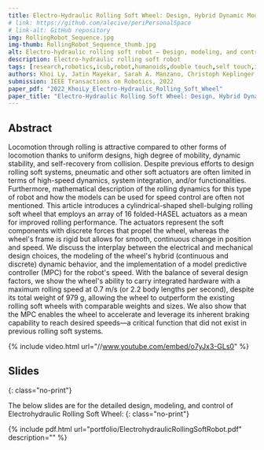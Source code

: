 ```yaml
---
title: Electro-Hydraulic Rolling Soft Wheel: Design, Hybrid Dynamic Modeling, and Model Predictive Control
# link: https://github.com/alecive/periPersonalSpace
# link-alt: GitHub repository
img: RollingRobot_Sequence.jpg
img-thumb: RollingRobot_Sequence_thumb.jpg
alt: Electro-hydraulic rolling soft robot — Design, modeling, and control
description: Electro-hydraulic rolling soft robot
tags: [research,robotics,icub,robot,humanoids,double touch,self touch,inverse kinematics,denavit-hartenberg,dh parameters,ipopt,optimization,cognitive robotics,body representations,icra,icra 2014,body schema,open source,github]
authors: Khoi Ly, Jatin Mayekar, Sarah A. Manzano, Christoph Keplinger, Mark Rentschler, Nikolaus Correll
submission: IEEE Transactions on Robotics, 2022
paper_pdf: "2022_KhoiLy_Electro-Hydraulic_Rolling_Soft_Wheel"
paper_title: "Electro-Hydraulic Rolling Soft Wheel: Design, Hybrid Dynamic Modeling, and Model Predictive Control"
---
```

## Abstract

Locomotion through rolling is attractive compared to other forms of locomotion thanks to uniform designs, high degree of mobility, dynamic stability, and self-recovery from collision. Despite previous efforts to design rolling soft systems, pneumatic and other soft actuators are often limited in terms of high-speed dynamics, system integration, and/or functionalities. Furthermore, mathematical description of the rolling dynamics for this type of robot and how the models can be used for speed control are often not mentioned. This article introduces a cylindrical-shaped shell-bulging rolling soft wheel that employs an array of 16 folded-HASEL actuators as a mean for improved rolling performance. The actuators represent the soft components with discrete forces that propel the wheel, whereas the wheel's frame is rigid but allows for smooth, continuous change in position and speed. We discuss the interplay between the electrical and mechanical design choices, the modeling of the wheel's hybrid (continuous and discrete) dynamic behavior, and the implementation of a model predictive controller (MPC) for the robot's speed. With the balance of several design factors, we show the wheel's ability to carry integrated hardware with a maximum rolling speed at 0.7 m/s (or 2.2 body lengths per second), despite its total weight of 979 g, allowing the wheel to outperform the existing rolling soft wheels with comparable weights and sizes. We also show that the MPC enables the wheel to accelerate and leverage its inherent braking capability to reach desired speeds—a critical function that did not exist in previous rolling soft systems.

{% include video.html url="//www.youtube.com/embed/o7yJx3-GLs0" %}

## Slides
{: class="no-print"}

The below slides are for the detailed design, modeling, and control of Electrohydraulic Rolling Soft Wheel:
{: class="no-print"}

{% include pdf.html url="portfolio/ElectrohydraulicRollingSoftRobot.pdf" description="" %}